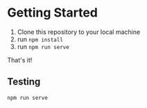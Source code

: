

# Getting Started

1. Clone this repository to your local machine
2. run `npm install`
3. run `npm run serve`

That's it! 

## Testing
`npm run serve`

